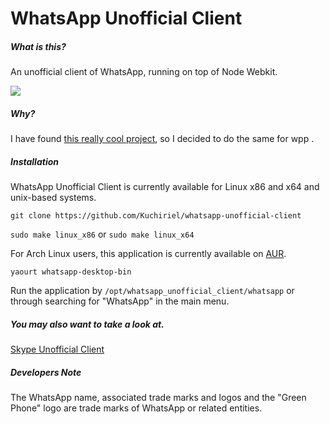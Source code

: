 WhatsApp Unofficial Client
===
##### What is this?

An unofficial client of WhatsApp, running on top of Node Webkit.

![](https://raw.githubusercontent.com/Kuchiriel/whatsapp-unofficial-client/master/resource/example/demo.png)

##### Why? 

I have found [this really cool project](https://github.com/haskellcamargo/skype-unofficial-client), so I decided to do the same for wpp .

##### Installation

WhatsApp Unofficial Client is currently available for Linux x86 and x64 and
unix-based systems.

`git clone https://github.com/Kuchiriel/whatsapp-unofficial-client`

`sudo make linux_x86` or `sudo make linux_x64`

For Arch Linux users, this application is currently available on [AUR](https://aur.archlinux.org/packages/whatsapp-desktop-bin/). 

`yaourt whatsapp-desktop-bin `

Run the application by `/opt/whatsapp_unofficial_client/whatsapp` or through
searching for "WhatsApp" in the main menu.

##### You may also want to take a look at.

[Skype Unofficial Client](https://github.com/haskellcamargo/skype-unofficial-client)

##### Developers Note

The WhatsApp name, associated trade marks and logos and the "Green Phone" logo are trade marks of WhatsApp or related entities.
